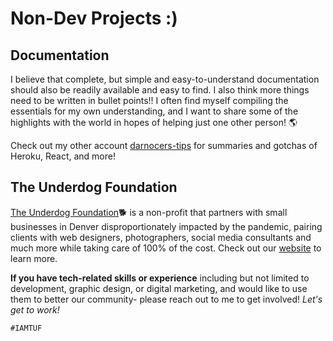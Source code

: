 # Non-Dev Projects :)

## Documentation 
I believe that complete, but simple and easy-to-understand documentation should also be readily available and easy to find. I also think more things need to be written in bullet points!! I often find myself compiling the essentials for my own understanding, and I want to share some of the highlights with the world in hopes of helping just one other person! :earth_americas:

Check out my other account [darnocers-tips](https://github.com/darnocers-tips) for summaries and gotchas of Heroku, React, and more! 


## The Underdog Foundation
[The Underdog Foundation](https://theunderdogfoundation.org/):dog2: is a non-profit that partners with small businesses in Denver disproportionately impacted by the pandemic, pairing clients with web designers, photographers, social media consultants and much more while taking care of 100% of the cost. Check out our [website](https://theunderdogfoundation.org/) to learn more. 

**If you have tech-related skills or experience** including but not limited to development, graphic design, or digital marketing, and would like to use them to better our community- please reach out to me to get involved! _Let's get to work!_

`#IAMTUF`
